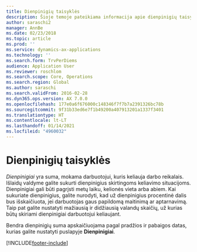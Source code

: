 ```yaml
---
title: Dienpinigių taisyklės
description: Šioje temoje pateikiama informacija apie dienpinigių taisykles.
author: saraschi2
manager: AnnBe
ms.date: 02/23/2018
ms.topic: article
ms.prod: ''
ms.service: dynamics-ax-applications
ms.technology: ''
ms.search.form: TrvPerDiems
audience: Application User
ms.reviewer: roschlom
ms.search.scope: Core, Operations
ms.search.region: Global
ms.author: saraschi
ms.search.validFrom: 2016-02-28
ms.dyn365.ops.version: AX 7.0.0
ms.openlocfilehash: 177e0a6f676000c148346f7f7b7a2391326bc78b
ms.sourcegitcommit: 9f31b33ed6e7f1b49200a407913201a1337f3401
ms.translationtype: HT
ms.contentlocale: lt-LT
ms.lasthandoff: 01/14/2021
ms.locfileid: "4960032"
---
```

# <a name="per-diem-rules"></a>Dienpinigių taisyklės

*Dienpinigiai* yra suma, mokama darbuotojui, kuris keliauja darbo reikalais. Išlaidų valdyme galite sukurti dienpinigius skirtingoms keliavimo situacijoms. Dienpinigiai gali būti pagrįsti metų laiku, kelionės vieta arba abiem. Kai sukuriate dienpinigius, galite nurodyti, kad už dienpinigius procentinė dalis bus išskaičiuota, jei darbuotojas gaus papildomą maitinimą ar aptarnavimą. Taip pat galite nustatyti mažiausią ir didžiausią valandų skaičių, už kurias būtų skiriami dienpinigiai darbuotojui keliaujant.

Bendra dienpinigių suma apskaičiuojama pagal pradžios ir pabaigos datas, kurias galite nustatyti puslapyje **Dienpinigiai**.


[!INCLUDE[footer-include](../includes/footer-banner.md)]